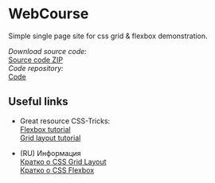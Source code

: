 # WebCourse

Simple single page site for css grid & flexbox demonstration.

_Download source code:_
<br>
[Source code ZIP](https://github.com/studentTsi/WebCourse/archive/master.zip)
<br>
_Code repository:_
<br>
[Code](https://github.com/studentTsi/WebCourse)

## Useful links

- Great resource CSS-Tricks:
  <br>
  [Flexbox tutorial](https://css-tricks.com/snippets/css/a-guide-to-flexbox/)
  <br>
  [Grid layout tutorial](https://css-tricks.com/snippets/css/complete-guide-grid/)

- (RU) Информация
  <br>
  [Кратко о CSS Grid Layout](https://idg.net.ua/blog/uchebnik-css/razmetka-css/grid)
  <br>
  [Кратко о CSS Flexbox](https://idg.net.ua/blog/uchebnik-css/razmetka-css/flexbox/flex-container)

